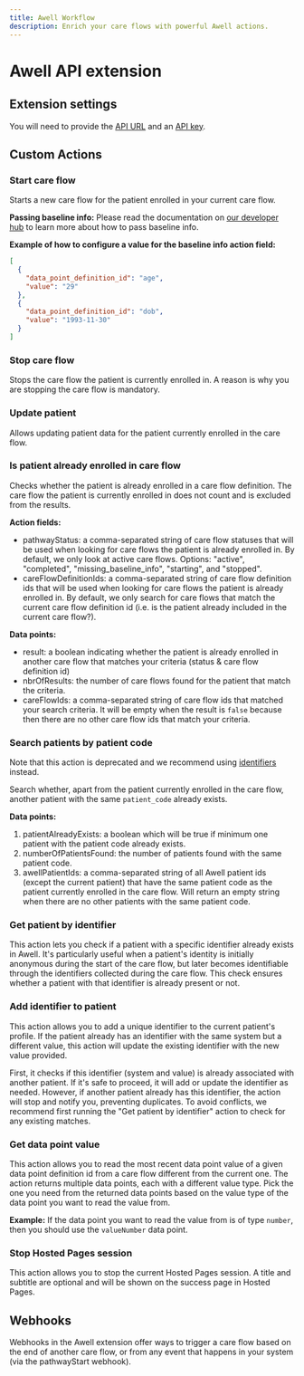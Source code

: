 ```yaml
---
title: Awell Workflow
description: Enrich your care flows with powerful Awell actions.
---
```


# Awell API extension

## Extension settings

You will need to provide the [API URL](https://developers.awellhealth.com/awell-orchestration/api-reference/overview/endpoints) and an [API key](https://developers.awellhealth.com/awell-orchestration/api-reference/overview/authorization).

## Custom Actions

### Start care flow

Starts a new care flow for the patient enrolled in your current care flow.

**Passing baseline info:**
Please read the documentation on [our developer hub](https://developers.awellhealth.com/awell-orchestration/api-reference/mutations/start-pathway) to learn more about how to pass baseline info.

**Example of how to configure a value for the baseline info action field:**

```json
[
  {
    "data_point_definition_id": "age",
    "value": "29"
  },
  {
    "data_point_definition_id": "dob",
    "value": "1993-11-30"
  }
]
```

### Stop care flow

Stops the care flow the patient is currently enrolled in. A reason is why you are stopping the care flow is mandatory.

### Update patient

Allows updating patient data for the patient currently enrolled in the care flow.

### Is patient already enrolled in care flow

Checks whether the patient is already enrolled in a care flow definition. The care flow the patient is currently enrolled in does not count and is excluded from the results.

**Action fields:**

- pathwayStatus: a comma-separated string of care flow statuses that will be used when looking for care flows the patient is already enrolled in. By default, we only look at active care flows. Options: "active", "completed", "missing_baseline_info", "starting", and "stopped".
- careFlowDefinitionIds: a comma-separated string of care flow definition ids that will be used when looking for care flows the patient is already enrolled in. By default, we only search for care flows that match the current care flow definition id (i.e. is the patient already included in the current care flow?).

**Data points:**

- result: a boolean indicating whether the patient is already enrolled in another care flow that matches your criteria (status & care flow definition id)
- nbrOfResults: the number of care flows found for the patient that match the criteria.
- careFlowIds: a comma-separated string of care flow ids that matched your search criteria. It will be empty when the result is `false` because then there are no other care flow ids that match your criteria.

### Search patients by patient code

Note that this action is deprecated and we recommend using [identifiers](https://developers.awellhealth.com/awell-orchestration/docs/misc/patient-identifiers) instead.

Search whether, apart from the patient currently enrolled in the care flow, another patient with the same `patient_code` already exists.

**Data points:**

1. patientAlreadyExists: a boolean which will be true if minimum one patient with the patient code already exists.
2. numberOfPatientsFound: the number of patients found with the same patient code.
3. awellPatientIds: a comma-separated string of all Awell patient ids (except the current patient) that have the same patient code as the patient currently enrolled in the care flow. Will return an empty string when there are no other patients with the same patient code.

### Get patient by identifier

This action lets you check if a patient with a specific identifier already exists in Awell. It's particularly useful when a patient's identity is initially anonymous during the start of the care flow, but later becomes identifiable through the identifiers collected during the care flow. This check ensures whether a patient with that identifier is already present or not.

### Add identifier to patient

This action allows you to add a unique identifier to the current patient's profile. If the patient already has an identifier with the same system but a different value, this action will update the existing identifier with the new value provided. 

First, it checks if this identifier (system and value) is already associated with another patient. If it's safe to proceed, it will add or update the identifier as needed. However, if another patient already has this identifier, the action will stop and notify you, preventing duplicates. To avoid conflicts, we recommend first running the "Get patient by identifier" action to check for any existing matches.

### Get data point value

This action allows you to read the most recent data point value of a given data point definition id from a care flow different from the current one. The action returns multiple data points, each with a different value type. Pick the one you need from the returned data points based on the value type of the data point you want to read the value from.

**Example:**
If the data point you want to read the value from is of type `number`, then you should use the `valueNumber` data point.

### Stop Hosted Pages session

This action allows you to stop the current Hosted Pages session. A title and subtitle are optional and will be shown on the success page in Hosted Pages.

## Webhooks

Webhooks in the Awell extension offer ways to trigger a care flow based on the end of another care flow, or from any event that happens in your system (via the pathwayStart webhook).
